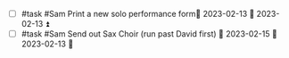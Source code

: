 - [ ] #task #Sam Print a new solo performance form📅 2023-02-13 🛫 2023-02-13 ⏫ 
- [ ] #task #Sam Send out Sax Choir (run past David first) 📅 2023-02-15 🛫 2023-02-13 🔼 